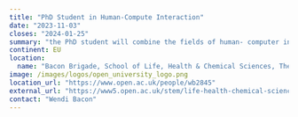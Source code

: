 ```yaml
---
title: "PhD Student in Human-Compute Interaction"
date: "2023-11-03"
closes: "2024-01-25"
summary: "the PhD student will combine the fields of human- computer interaction, single cell bioinformatics, and public data inference to build user-friendly Galaxy workflows that allow bench biologists to explore their data in a context of petabytes of public references. The student must be a [UK home student](https://www.ukri.org/what-we-do/developing-people-and-skills/esrc/funding-for-postgraduate-training-and-development/eligibility-for-studentship-funding/#:~:text=Residential%20eligibility%20criteria,-UKRI%20studentships%20are&text=UKRI%20will%20normally%20limit%20the,UK%20national%20(meeting%20residency%20requirements)."
continent: EU
location:
  name: "Bacon Brigade, School of Life, Health & Chemical Sciences, The Open University, Milton Keynes, United Kingdom"
image: /images/logos/open_university_logo.png
location_url: "https://www.open.ac.uk/people/wb2845"
external_url: "https://www5.open.ac.uk/stem/life-health-chemical-sciences/sites/www.open.ac.uk.stem.life-health-chemical-sciences/files/files/2024_Bacon_EPSRC-DTP.pdf"
contact: "Wendi Bacon"
---
```

